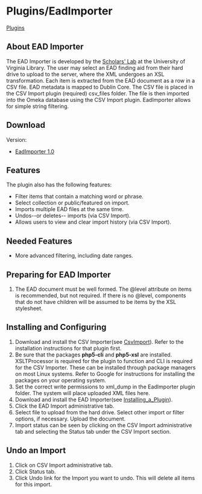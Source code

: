 Plugins/EadImporter
===================


[Plugins](../Plugins.1.html "Plugins")

About EAD Importer
-----------------------------------------------------------------------------

The EAD Importer is developed by the [Scholars' Lab](http://scholarslab.org/) at the University of Virginia Library. The
user may select an EAD finding aid from their hard drive to upload to
the server, where the XML undergoes an XSL transformation. Each item is
extracted from the EAD document as a row in a CSV file. EAD metadata is
mapped to Dublin Core. The CSV file is placed in the CSV Import plugin
(required) csv\_files folder. The file is then imported into the Omeka
database using the CSV Import plugin. EadImporter allows for simple
string filtering.

Download
---------------------------------------------------------

Version:

-   [EadImporter 1.0](http://www.scholarslab.org/wp-content/uploads/2010/07/EadImporter-1.0.zip)

Features 
---------------------------------------------------------

The plugin also has the following features:

-   Filter items that contain a matching word or phrase.
-   Select collection or public/featured on import.
-   Imports multiple EAD files at the same time.
-   Undos--or deletes-- imports (via CSV Import).
-   Allows users to view and clear import history (via CSV Import).

Needed Features 
-----------------------------------------------------------------------

-   More advanced filtering, including date ranges.

Preparing for EAD Importer 
---------------------------------------------------------------------------------------------

1.  The EAD document must be well formed. The @level attribute on items
    is recommended, but not required. If there is no @level, components
    that do not have children will be assumed to be items by the
    XSL stylesheet.

Installing and Configuring 
---------------------------------------------------------------------------------------------

1.  Download and install the CSV Importer(see
    [CsvImport](http://omeka.org/codex/Plugins/CsvImport)). Refer to the
    installation instructions for that plugin first.
2.  Be sure that the packages **php5-cli** and **php5-xsl**
    are installed. XSLTProcessor is required for the plugin to function
    and CLI is required for the CSV Importer. These can be installed
    through package managers on most Linux systems. Refer to Google for
    instructions for installing the packages on your operating system.
3.  Set the correct write permissions to xml\_dump in the EadImporter
    plugin folder. The system will place uploaded XML files here.
4.  Download and install the EAD Importer(see
    [Installing\_a\_Plugin](https://omeka.org/codex/Installing_a_Plugin "Installing a Plugin")).
5.  Click the EAD Import administrative tab.
6.  Select file to upload from the hard drive. Select other import or
    filter options, if necessary. Upload the document.
7.  Import status can be seen by clicking on the CSV Import
    administrative tab and selecting the Status tab under the CSV
    Import section.

Undo an Import 
---------------------------------------------------------------------

1.  Click on CSV Import administrative tab.
2.  Click Status tab.
3.  Click Undo link for the Import you want to undo. This will delete
    all items for this import.
